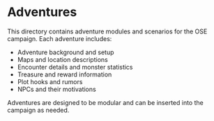 # Adventures

This directory contains adventure modules and scenarios for the OSE campaign. Each adventure includes:

- Adventure background and setup
- Maps and location descriptions
- Encounter details and monster statistics
- Treasure and reward information
- Plot hooks and rumors
- NPCs and their motivations

Adventures are designed to be modular and can be inserted into the campaign as needed.